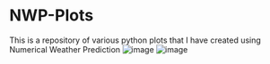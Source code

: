 # NWP-Plots
This is a repository of various python plots that I have created using Numerical Weather Prediction
![image](https://github.com/anthony-illenden/NWP-Plots/assets/130492486/17db9874-3cde-4172-b233-fa7e05ff3004)
![image](https://github.com/anthony-illenden/NWP-Plots/assets/130492486/bff190d2-5dc3-4008-8ed4-680b0b77140e)


